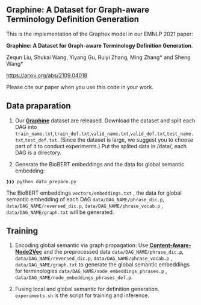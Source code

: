 ## Graphine: A Dataset for Graph-aware Terminology Definition Generation

This is the implementation of the Graphex model in our EMNLP 2021 paper:

**Graphine: A Dataset for Graph-aware Terminology Definition Generation**. 

Zequn Liu, Shukai Wang, Yiyang Gu, Ruiyi Zhang, Ming Zhang* and Sheng Wang*

https://arxiv.org/abs/2109.04018

Please cite our paper when you use this code in your work.

## Data praparation

1. Our [**Graphine**](https://zenodo.org/record/5320310#.YVlnnZrP02w) dataset are released. Download the dataset and split each DAG into ```train_name.txt```,```train_def.txt```,```valid_name.txt```,```valid_def.txt```,```test_name.txt```,```test_def.txt```. (Since the dataset is large, we suggest you to choose part of it to conduct experiments.) Put the splited data in /data/, each DAG is a directory.

2. Generate the BioBERT embeddings and the data for global semantic embedding:
```console
❱❱❱ python data_prepare.py
```
The BioBERT embeddings ```vectors/embeddings.txt``` , the data for global semantic embedding of each DAG ```data/DAG_NAME/phrase_dic.p```, ```data/DAG_NAME/reversed_dic.p```, ```data/DAG_NAME/phrase_vocab.p``` , ```data/DAG_NAME/graph.txt``` will be generated.
## Training

1. Encoding global semantic via graph propagation: Use [**Content-Aware-Node2Vec**](https://github.com/SotirisKot/Content-Aware-Node2Vec) and the preprocessed data ```data/DAG_NAME/phrase_dic.p```, ```data/DAG_NAME/reversed_dic.p```, ```data/DAG_NAME/phrase_vocab.p``` , ```data/DAG_NAME/graph.txt``` to generate the global semantic embeddings for terminologies ```data/DAG_NAME/node_embeddings_phrases.p``` , ```data/DAG_NAME/node_embeddings_phrases_def.p```.

2. Fusing local and global semantic for definition generation. ```experiments.sh``` is the script for training and inference.

